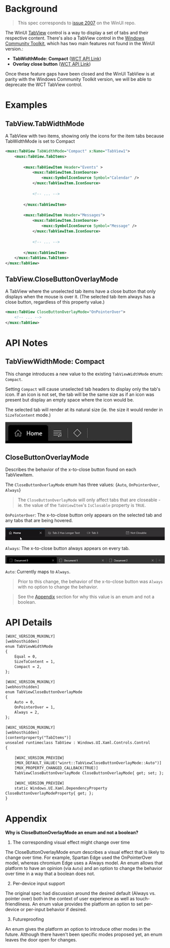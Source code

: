 
# Background

> This spec corresponds to [issue 2007](https://github.com/microsoft/microsoft-ui-xaml/issues/2007) on the WinUI repo.

The WinUI [TabView](https://docs.microsoft.com/uwp/api/Microsoft.UI.Xaml.Controls.TabView) control is a way to display a set of tabs and their respective content. There's also a TabView control in the [Windows Community Toolkit](https://docs.microsoft.com/en-us/windows/communitytoolkit/controls/tabview), which has two main features not found in the WinUI version.:
* **TabWidthMode: Compact** ([WCT API Link](https://docs.microsoft.com/en-us/dotnet/api/microsoft.toolkit.uwp.ui.controls.tabwidthmode?view=win-comm-toolkit-dotnet-stable)) 
* **Overlay close button** ([WCT API Link](https://docs.microsoft.com/en-us/dotnet/api/microsoft.toolkit.uwp.ui.controls.tabview.isclosebuttonoverlay?view=win-comm-toolkit-dotnet-stable#Microsoft_Toolkit_Uwp_UI_Controls_TabView_IsCloseButtonOverlay))

Once these feature gaps have been closed and the WinUI TabView is at parity with the Windows Community Toolkit version, we will be able to deprecate the WCT TabView control.

# Examples

## TabView.TabWidthMode

A TabView with two items, showing only the icons for the item tabs because TabWidthMode is set to Compact

```XML
<muxc:TabView TabWidthMode="Compact" x:Name="TabView1">
    <muxc:TabView.TabItems>
    
        <muxc:TabViewItem Header="Events" >
            <muxc:TabViewItem.IconSource>
                <muxc:SymbolIconSource Symbol="Calendar" />
            </muxc:TabViewItem.IconSource>
                    
            <!-- ... -->
                    
        </muxc:TabViewItem>

        <muxc:TabViewItem Header="Messages">
            <muxc:TabViewItem.IconSource>
                <muxc:SymbolIconSource Symbol="Message" />
            </muxc:TabViewItem.IconSource>

            <!-- ... -->

        </muxc:TabViewItem>
    </muxc:TabView.TabItems>
</muxc:TabView>
```

## TabView.CloseButtonOverlayMode

A TabView where the unselected tab items have a close button that only displays when the mouse is over it. (The selected tab item always has a close button, regardless of this property value.)

```XML
<muxc:TabView CloseButtonOverlayMode="OnPointerOver">
    <!-- ... -->
</muxc:TabView>
```

# API Notes

## TabViewWidthMode: Compact

This change introduces a new value to the existing `TabViewWidthMode` enum: `Compact`.

Setting `Compact` will cause unselected tab headers to display only the tab's icon. If an icon is not set, the tab will be the same size as if an icon was present but display an empty space where the icon would be.

The selected tab will render at its natural size (ie. the size it would render in `SizeToContent` mode.)

![Compact](./TabView_Width_Compact.png)

## CloseButtonOverlayMode

Describes the behavior of the x-to-close button found on each TabViewItem. 

The `CloseButtonOverlayMode` enum has three values: {`Auto`, `OnPointerOver`, `Always`}

> The `CloseButtonOverlayMode` will only affect tabs that are closeable - ie. the value of the `TabViewItem`'s `IsClosable` property is `TRUE`.

`OnPointerOver`: The x-to-close button only appears on the selected tab and any tabs that are being hovered.

![Hover](./TabView_Close_Hover.gif)

`Always`: The x-to-close button always appears on every tab. 

![Persistent](./TabView_Close_Persistent.png)

`Auto`: Currently maps to `Always`.

> Prior to this change, the behavior of the x-to-close button was `Always` with no option to change the behavior.

> See the [Appendix](#Appendix) section for why this value is an enum and not a boolean.

# API Details
<!-- The exact API, in MIDL3 format (https://docs.microsoft.com/en-us/uwp/midl-3/) -->

```
[WUXC_VERSION_MUXONLY]
[webhosthidden]
enum TabViewWidthMode
{
    Equal = 0,
    SizeToContent = 1,
    Compact = 2,
};

[WUXC_VERSION_MUXONLY]
[webhosthidden]
enum TabViewCloseButtonOverlayMode
{
    Auto = 0,
    OnPointerOver = 1,
    Always = 2,
};

[WUXC_VERSION_MUXONLY]
[webhosthidden]
[contentproperty("TabItems")]
unsealed runtimeclass TabView : Windows.UI.Xaml.Controls.Control
{

    [WUXC_VERSION_PREVIEW]
    [MUX_DEFAULT_VALUE("winrt::TabViewCloseButtonOverlayMode::Auto")]
    [MUX_PROPERTY_CHANGED_CALLBACK(TRUE)]
    TabViewCloseButtonOverlayMode CloseButtonOverlayMode{ get; set; };

    [WUXC_VERSION_PREVIEW]
    static Windows.UI.Xaml.DependencyProperty CloseButtonOverlayModeProperty{ get; };
}
```

# Appendix
<!-- Anything else that you want to write down for posterity, but 
that isn't necessary to understand the purpose and usage of the API.
For example, implementation details. -->

**Why is CloseButtonOverlayMode an enum and not a boolean?**

1. The corresponding visual effect might change over time

The CloseButtonOverlayMode enum describes a visual effect that is likely to change over time. For example, Spartan Edge used the OnPointerOver model, whereas chromium Edge uses a Always model. An enum allows that platform to have an opinion (via `Auto`) and an option to change the behavior over time in a way that a boolean does not. 

2. Per-device input support

The original spec had discussion around the desired default (Always vs. pointer over) both in the context of user experience as well as touch-friendliness. An enum value provides the platform an option to set per-device or per-input behavior if desired.

3. Futureproofing

An enum gives the platform an option to introduce other modes in the future. Although there haven't been specific modes proposed yet, an enum leaves the door open for changes.
